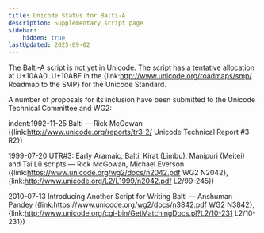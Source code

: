 ```yaml
---
title: Unicode Status for Balti-A
description: Supplementary script page
sidebar:
    hidden: true
lastUpdated: 2025-09-02
---
```


The Balti-A script is not yet in Unicode. The script has a tentative allocation at U+10AA0..U+10ABF in the {link:http://www.unicode.org/roadmaps/smp/ Roadmap to the SMP} for the Unicode Standard.

[comment]: # (end of intro)

[comment]: # (start of blocks)



[comment]: # (end of blocks)

[comment]: # (start of chars)



[comment]: # (end of chars)

[comment]: # (start of rest)

A number of proposals for its inclusion have been submitted to the Unicode Technical Committee and WG2:

indent:1992-11-25 Balti — Rick McGowan ({link:http://www.unicode.org/reports/tr3-2/ Unicode Technical Report #3 R2})

1999-07-20 UTR#3: Early Aramaic, Balti, Kirat (Limbu), Manipuri (Meitei) and Tai Lü scripts — Rick McGowan, Michael Everson ({link:https://www.unicode.org/wg2/docs/n2042.pdf WG2 N2042}, {link:http://www.unicode.org/L2/L1999/n2042.pdf L2/99-245})

2010-07-13 Introducing Another Script for Writing Balti — Anshuman Pandey ({link:https://www.unicode.org/wg2/docs/n3842.pdf WG2 N3842}, {link:http://www.unicode.org/cgi-bin/GetMatchingDocs.pl?L2/10-231 L2/10-231})
